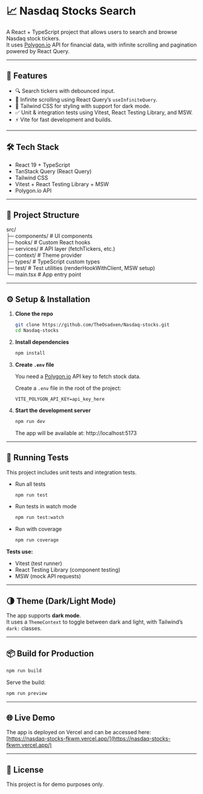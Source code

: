# 📈 Nasdaq Stocks Search

A React + TypeScript project that allows users to search and browse Nasdaq stock tickers.  
It uses [Polygon.io](https://polygon.io) API for financial data, with infinite scrolling and pagination powered by React Query.

---

## 🚀 Features

- 🔍 Search tickers with debounced input.  
- 📜 Infinite scrolling using React Query’s `useInfiniteQuery`.  
- 🎨 Tailwind CSS for styling with support for dark mode.  
- ✅ Unit & integration tests using Vitest, React Testing Library, and MSW.  
- ⚡ Vite for fast development and builds.  

---

## 🛠️ Tech Stack

- React 19 + TypeScript  
- TanStack Query (React Query)  
- Tailwind CSS  
- Vitest + React Testing Library + MSW  
- Polygon.io API  

---

## 📂 Project Structure

src/  
 ├─ components/         # UI components  
 ├─ hooks/              # Custom React hooks  
 ├─ services/           # API layer (fetchTickers, etc.)  
 ├─ context/            # Theme provider  
 ├─ types/              # TypeScript custom types  
 ├─ test/               # Test utilities (renderHookWithClient, MSW setup)  
 └─ main.tsx            # App entry point  

---

## ⚙️ Setup & Installation

1. **Clone the repo**
   ```bash
   git clone https://github.com/TheOsadxen/Nasdaq-stocks.git
   cd Nasdaq-stocks
   ```

2. **Install dependencies**
   ```bash
   npm install
   ```

3. **Create `.env` file**

   You need a [Polygon.io](https://polygon.io) API key to fetch stock data.  

   Create a `.env` file in the root of the project:

   ```
   VITE_POLYGON_API_KEY=api_key_here
   ```

4. **Start the development server**
   ```bash
   npm run dev
   ```

   The app will be available at:  http://localhost:5173
   

---

## 🧪 Running Tests

This project includes unit tests and integration tests.

- Run all tests
  ```bash
  npm run test
  ```

- Run tests in watch mode
  ```bash
  npm run test:watch
  ```

- Run with coverage
  ```bash
  npm run coverage
  ```

**Tests use:**
- Vitest (test runner)  
- React Testing Library (component testing)  
- MSW (mock API requests)  

---

## 🌗 Theme (Dark/Light Mode)

The app supports **dark mode**.  
It uses a `ThemeContext` to toggle between dark and light, with Tailwind’s `dark:` classes.

---

## 📦 Build for Production

```bash
npm run build
```

Serve the build:

```bash
npm run preview
```
---

## 🌐 Live Demo

The app is deployed on Vercel and can be accessed here:  
[https://nasdaq-stocks-fkwm.vercel.app/](https://nasdaq-stocks-fkwm.vercel.app/)

---

## 📜 License

This project is for demo purposes only.
